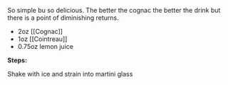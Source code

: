 So simple bu so delicious. The better the cognac the better the drink but there is a point of diminishing returns. 

* 2oz [[Cognac]]
* 1oz [[Cointreau]]
* 0.75oz lemon juice

**Steps:**

Shake with ice and strain into martini glass